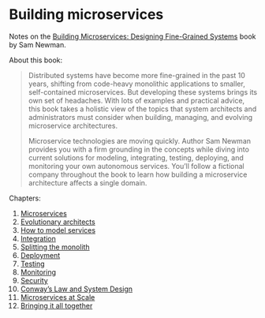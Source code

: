 # Building microservices

Notes on the [Building Microservices: Designing Fine-Grained Systems](https://www.amazon.com/Building-Microservices-Sam-Newman/dp/1491950358) book by Sam Newman.

About this book:

>Distributed systems have become more fine-grained in the past 10 years, shifting from code-heavy monolithic applications to smaller, self-contained microservices. But developing these systems brings its own set of headaches. With lots of examples and practical advice, this book takes a holistic view of the topics that system architects and administrators must consider when building, managing, and evolving microservice architectures.
>
>Microservice technologies are moving quickly. Author Sam Newman provides you with a firm grounding in the concepts while diving into current solutions for modeling, integrating, testing, deploying, and monitoring your own autonomous services. You’ll follow a fictional company throughout the book to learn how building a microservice architecture affects a single domain.

Chapters:

1. [Microservices](./microservices.md)
2. [Evolutionary architects](./evolutionary-architects.md)
3. [How to model services](./how-to-model-services.md)
4. [Integration](./integration.md)
5. [Splitting the monolith](./splitting-the-monolith.md)
6. [Deployment](./deployment.md)
7. [Testing](./testing.md)
8. [Monitoring](./monitoring.md)
9. [Security](./security.md)
10. [Conway’s Law and System Design](./conway.md)
11. [Microservices at Scale](./microservices-at-scale.md)
12. [Bringing it all together](./conclusion.md)